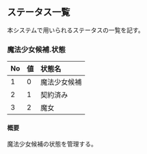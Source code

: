## ステータス一覧

本システムで用いられるステータスの一覧を記す。

### 魔法少女候補.状態

| No | 値 | 状態名       |
|:---|:---|:-------------|
| 1  | 0  | 魔法少女候補 |
| 2  | 1  | 契約済み     |
| 3  | 2  | 魔女         |

#### 概要

魔法少女候補の状態を管理する。
